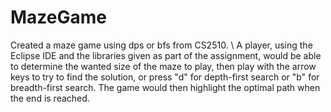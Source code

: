 # MazeGame
Created a maze game using dps or bfs from CS2510. \\
A player, using the Eclipse IDE and the libraries given as part of the assignment, would be able to determine the wanted size of the maze to play, then play with the arrow keys to try to find the solution, or press "d" for depth-first search or "b" for breadth-first search. The game would then highlight the optimal path when the end is reached.
